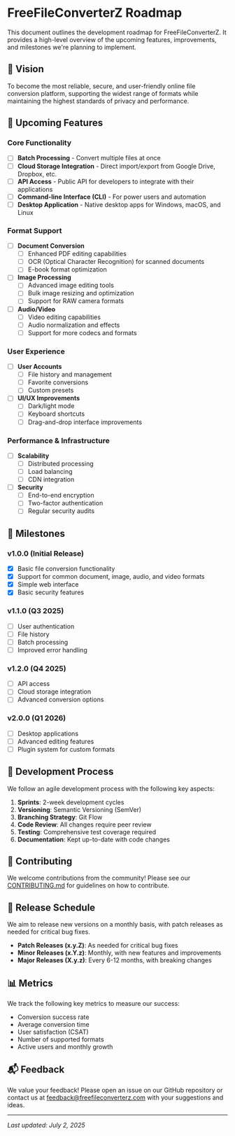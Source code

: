 # FreeFileConverterZ Roadmap

This document outlines the development roadmap for FreeFileConverterZ. It provides a high-level overview of the upcoming features, improvements, and milestones we're planning to implement.

## 🎯 Vision

To become the most reliable, secure, and user-friendly online file conversion platform, supporting the widest range of formats while maintaining the highest standards of privacy and performance.

## 🌟 Upcoming Features

### Core Functionality
- [ ] **Batch Processing** - Convert multiple files at once
- [ ] **Cloud Storage Integration** - Direct import/export from Google Drive, Dropbox, etc.
- [ ] **API Access** - Public API for developers to integrate with their applications
- [ ] **Command-line Interface (CLI)** - For power users and automation
- [ ] **Desktop Application** - Native desktop apps for Windows, macOS, and Linux

### Format Support
- [ ] **Document Conversion**
  - [ ] Enhanced PDF editing capabilities
  - [ ] OCR (Optical Character Recognition) for scanned documents
  - [ ] E-book format optimization
- [ ] **Image Processing**
  - [ ] Advanced image editing tools
  - [ ] Bulk image resizing and optimization
  - [ ] Support for RAW camera formats
- [ ] **Audio/Video**
  - [ ] Video editing capabilities
  - [ ] Audio normalization and effects
  - [ ] Support for more codecs and formats

### User Experience
- [ ] **User Accounts**
  - [ ] File history and management
  - [ ] Favorite conversions
  - [ ] Custom presets
- [ ] **UI/UX Improvements**
  - [ ] Dark/light mode
  - [ ] Keyboard shortcuts
  - [ ] Drag-and-drop interface improvements

### Performance & Infrastructure
- [ ] **Scalability**
  - [ ] Distributed processing
  - [ ] Load balancing
  - [ ] CDN integration
- [ ] **Security**
  - [ ] End-to-end encryption
  - [ ] Two-factor authentication
  - [ ] Regular security audits

## 🚀 Milestones

### v1.0.0 (Initial Release)
- [x] Basic file conversion functionality
- [x] Support for common document, image, audio, and video formats
- [x] Simple web interface
- [x] Basic security features

### v1.1.0 (Q3 2025)
- [ ] User authentication
- [ ] File history
- [ ] Batch processing
- [ ] Improved error handling

### v1.2.0 (Q4 2025)
- [ ] API access
- [ ] Cloud storage integration
- [ ] Advanced conversion options

### v2.0.0 (Q1 2026)
- [ ] Desktop applications
- [ ] Advanced editing features
- [ ] Plugin system for custom formats

## 🔄 Development Process

We follow an agile development process with the following key aspects:

1. **Sprints**: 2-week development cycles
2. **Versioning**: Semantic Versioning (SemVer)
3. **Branching Strategy**: Git Flow
4. **Code Review**: All changes require peer review
5. **Testing**: Comprehensive test coverage required
6. **Documentation**: Kept up-to-date with code changes

## 🤝 Contributing

We welcome contributions from the community! Please see our [CONTRIBUTING.md](CONTRIBUTING.md) for guidelines on how to contribute.

## 📅 Release Schedule

We aim to release new versions on a monthly basis, with patch releases as needed for critical bug fixes.

- **Patch Releases (x.y.Z)**: As needed for critical bug fixes
- **Minor Releases (x.Y.z)**: Monthly, with new features and improvements
- **Major Releases (X.y.z)**: Every 6-12 months, with breaking changes

## 📊 Metrics

We track the following key metrics to measure our success:

- Conversion success rate
- Average conversion time
- User satisfaction (CSAT)
- Number of supported formats
- Active users and monthly growth

## 📬 Feedback

We value your feedback! Please open an issue on our GitHub repository or contact us at [feedback@freefileconverterz.com](mailto:feedback@freefileconverterz.com) with your suggestions and ideas.

---

*Last updated: July 2, 2025*
